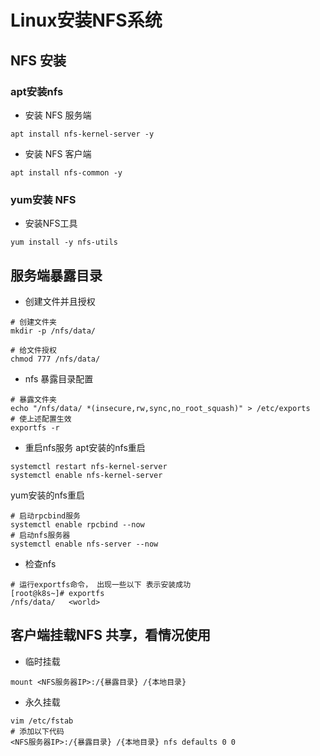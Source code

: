 # Linux安装NFS系统
## NFS 安装
### apt安装nfs
* 安装 NFS 服务端
```
apt install nfs-kernel-server -y
```
* 安装 NFS 客户端
```
apt install nfs-common -y
```
### yum安装 NFS
* 安装NFS工具
```
yum install -y nfs-utils
```
##  服务端暴露目录
* 创建文件并且授权
```
# 创建文件夹
mkdir -p /nfs/data/

# 给文件授权
chmod 777 /nfs/data/
```
* nfs 暴露目录配置
```
# 暴露文件夹
echo "/nfs/data/ *(insecure,rw,sync,no_root_squash)" > /etc/exports
# 使上述配置生效
exportfs -r
```
* 重启nfs服务
 apt安装的nfs重启
```
systemctl restart nfs-kernel-server
systemctl enable nfs-kernel-server
```
yum安装的nfs重启
```
# 启动rpcbind服务
systemctl enable rpcbind --now
# 启动nfs服务器
systemctl enable nfs-server --now
```
* 检查nfs
```
# 运行exportfs命令， 出现一些以下 表示安装成功
[root@k8s~]# exportfs
/nfs/data/   <world>
```
## 客户端挂载NFS 共享，看情况使用
* 临时挂载
```
mount <NFS服务器IP>:/{暴露目录} /{本地目录}
```
* 永久挂载
```
vim /etc/fstab
# 添加以下代码
<NFS服务器IP>:/{暴露目录} /{本地目录} nfs defaults 0 0
```